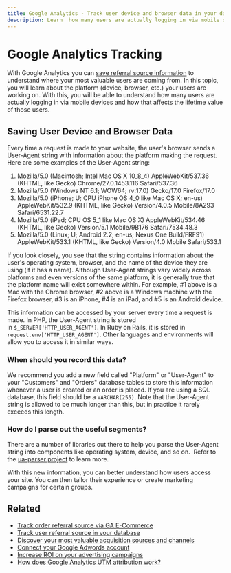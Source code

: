 ```yaml
---
title: Google Analytics - Track user device and browser data in your database
description: Learn  how many users are actually logging in via mobile devices and how that affects the lifetime value of those users. 
---
```

# Google Analytics Tracking

With Google Analytics you can [save referral source information](../analysis/google-track-user-acq.md) to understand where your most valuable users are coming from. In this topic, you will learn about the platform (device, browser, etc.) your users are working on. With this, you will be able to understand how many users are actually logging in via mobile devices and how that affects the lifetime value of those users.

## Saving User Device and Browser Data

Every time a request is made to your website, the user's browser sends a User-Agent string with information about the platform making the request. Here are some examples of the User-Agent string:

1. Mozilla/5.0 (Macintosh; Intel Mac OS X 10\_8\_4) AppleWebKit/537.36 (KHTML, like Gecko) Chrome/27.0.1453.116 Safari/537.36
2. Mozilla/5.0 (Windows NT 6.1; WOW64; rv:17.0) Gecko/17.0 Firefox/17.0
3. Mozilla/5.0 (iPhone; U; CPU iPhone OS 4\_0 like Mac OS X; en-us) AppleWebKit/532.9 (KHTML, like Gecko) Version/4.0.5 Mobile/8A293 Safari/6531.22.7
4. Mozilla/5.0 (iPad; CPU OS 5\_1 like Mac OS X) AppleWebKit/534.46 (KHTML, like Gecko) Version/5.1 Mobile/9B176 Safari/7534.48.3
5. Mozilla/5.0 (Linux; U; Android 2.2; en-us; Nexus One Build/FRF91) AppleWebKit/533.1 (KHTML, like Gecko) Version/4.0 Mobile Safari/533.1

If you look closely, you see that the string contains information about the user's operating system, browser, and the name of the device they are using (if it has a name). Although User-Agent strings vary widely across platforms and even versions of the same platform, it is generally true that the platform name will exist somewhere within. For example, #1 above is a Mac with the Chrome browser, #2 above is a Windows machine with the Firefox browser, #3 is an iPhone, #4 is an iPad, and #5 is an Android device.

This information can be accessed by your server every time a request is made. In PHP, the User-Agent string is stored in `$_SERVER['HTTP_USER_AGENT']`. In Ruby on Rails, it is stored in `request.env['HTTP_USER_AGENT']`. Other languages and environments will allow you to access it in similar ways.

### When should you record this data?

We recommend you add a new field called "Platform" or "User-Agent" to your "Customers" and "Orders" database tables to store this information whenever a user is created or an order is placed. If you are using a SQL database, this field should be a `VARCHAR(255)`. Note that the User-Agent string is allowed to be much longer than this, but in practice it rarely exceeds this length.

### How do I parse out the useful segments?

There are a number of libraries out there to help you parse the User-Agent string into components like operating system, device, and so on.  Refer to the [ua-parser project](https://github.com/tobie/ua-parser) to learn more.

With this new information, you can better understand how users access your site. You can then tailor their experience or create marketing campaigns for certain groups.

## Related

*  [Track order referral source via GA E-Commerce](../importing-data/integrations/google-ecommerce.md)
*  [Track user referral source in your database](../analysis/google-track-user-acq.md)
*  [Discover your most valuable acquisition sources and channels](../analysis/most-value-source-channel.md)
*  [Connect your Google Adwords account](../importing-data/integrations/google-adwords.md)
*  [Increase ROI on your advertising campaigns](../analysis/roi-ad-camp.md)
*  [How does Google Analytics UTM attribution work?](../analysis/utm-attributes.md)
